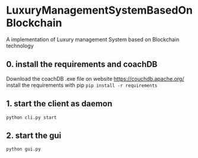 # LuxuryManagementSystemBasedOnBlockchain
A implementation of Luxury management System based on Blockchain technology

## 0. install the requirements and coachDB
Download the coachDB .exe file on website https://couchdb.apache.org/
install the requirements with pip
  `pip install -r requirements`
  
## 1. start the client as daemon
  `python cli.py start`
  
## 2. start the gui
  `python gui.py`
